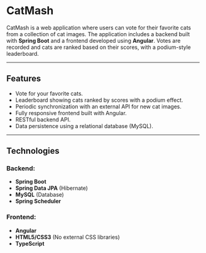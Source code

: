# CatMash

CatMash is a web application where users can vote for their favorite cats from a collection of cat images. The application includes a backend built with **Spring Boot** and a frontend developed using **Angular**. Votes are recorded and cats are ranked based on their scores, with a podium-style leaderboard.

---

## **Features**
- Vote for your favorite cats.
- Leaderboard showing cats ranked by scores with a podium effect.
- Periodic synchronization with an external API for new cat images.
- Fully responsive frontend built with Angular.
- RESTful backend API.
- Data persistence using a relational database (MySQL).

---

## **Technologies**
### Backend:
- **Spring Boot**
- **Spring Data JPA** (Hibernate)
- **MySQL** (Database)
- **Spring Scheduler**

### Frontend:
- **Angular**
- **HTML5/CSS3** (No external CSS libraries)
- **TypeScript**
